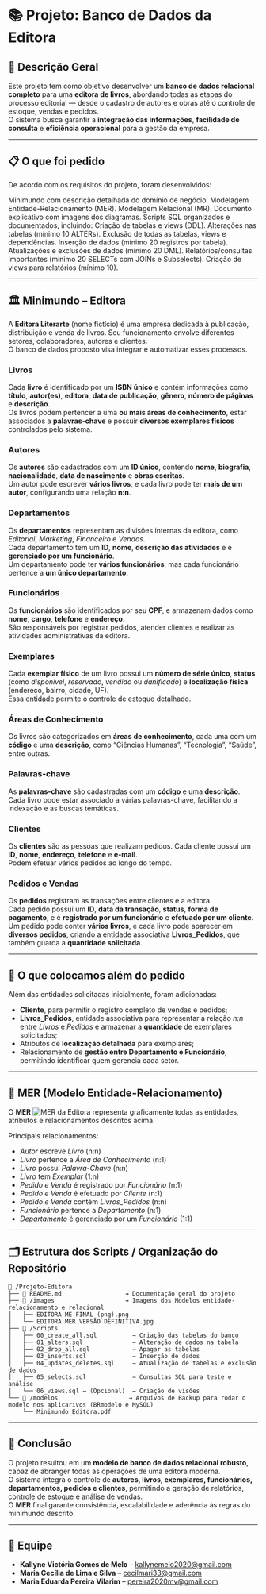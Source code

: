 # 📚 Projeto: Banco de Dados da Editora

## 📘 Descrição Geral
Este projeto tem como objetivo desenvolver um **banco de dados relacional completo** para uma **editora de livros**, abordando todas as etapas do processo editorial — desde o cadastro de autores e obras até o controle de estoque, vendas e pedidos.  
O sistema busca garantir a **integração das informações**, **facilidade de consulta** e **eficiência operacional** para a gestão da empresa.

---

## 📋 O que foi pedido

De acordo com os requisitos do projeto, foram desenvolvidos:

Minimundo com descrição detalhada do domínio de negócio.
Modelagem Entidade-Relacionamento (MER).
Modelagem Relacional (MR).
Documento explicativo com imagens dos diagramas.
Scripts SQL organizados e documentados, incluindo:
Criação de tabelas e views (DDL).
Alterações nas tabelas (mínimo 10 ALTERs).
Exclusão de todas as tabelas, views e dependências.
Inserção de dados (mínimo 20 registros por tabela).
Atualizações e exclusões de dados (mínimo 20 DML).
Relatórios/consultas importantes (mínimo 20 SELECTs com JOINs e Subselects).
Criação de views para relatórios (mínimo 10).

---

## 🏛️ Minimundo – Editora

A **Editora Literarte** (nome fictício) é uma empresa dedicada à publicação, distribuição e venda de livros. Seu funcionamento envolve diferentes setores, colaboradores, autores e clientes.  
O banco de dados proposto visa integrar e automatizar esses processos.

### **Livros**
Cada **livro** é identificado por um **ISBN único** e contém informações como **título**, **autor(es)**, **editora**, **data de publicação**, **gênero**, **número de páginas** e **descrição**.  
Os livros podem pertencer a uma **ou mais áreas de conhecimento**, estar associados a **palavras-chave** e possuir **diversos exemplares físicos** controlados pelo sistema.

### **Autores**
Os **autores** são cadastrados com um **ID único**, contendo **nome**, **biografia**, **nacionalidade**, **data de nascimento** e **obras escritas**.  
Um autor pode escrever **vários livros**, e cada livro pode ter **mais de um autor**, configurando uma relação **n:n**.

### **Departamentos**
Os **departamentos** representam as divisões internas da editora, como *Editorial*, *Marketing*, *Financeiro* e *Vendas*.  
Cada departamento tem um **ID**, **nome**, **descrição das atividades** e é **gerenciado por um funcionário**.  
Um departamento pode ter **vários funcionários**, mas cada funcionário pertence a **um único departamento**.

### **Funcionários**
Os **funcionários** são identificados por seu **CPF**, e armazenam dados como **nome**, **cargo**, **telefone** e **endereço**.  
São responsáveis por registrar pedidos, atender clientes e realizar as atividades administrativas da editora.

### **Exemplares**
Cada **exemplar físico** de um livro possui um **número de série único**, **status** (como *disponível*, *reservado*, *vendido* ou *danificado*) e **localização física** (endereço, bairro, cidade, UF).  
Essa entidade permite o controle de estoque detalhado.

### **Áreas de Conhecimento**
Os livros são categorizados em **áreas de conhecimento**, cada uma com um **código** e uma **descrição**, como “Ciências Humanas”, “Tecnologia”, “Saúde”, entre outras.

### **Palavras-chave**
As **palavras-chave** são cadastradas com um **código** e uma **descrição**.  
Cada livro pode estar associado a várias palavras-chave, facilitando a indexação e as buscas temáticas.

### **Clientes**
Os **clientes** são as pessoas que realizam pedidos. Cada cliente possui um **ID**, **nome**, **endereço**, **telefone** e **e-mail**.  
Podem efetuar vários pedidos ao longo do tempo.

### **Pedidos e Vendas**
Os **pedidos** registram as transações entre clientes e a editora.  
Cada pedido possui um **ID**, **data da transação**, **status**, **forma de pagamento**, e é **registrado por um funcionário** e **efetuado por um cliente**.  
Um pedido pode conter **vários livros**, e cada livro pode aparecer em **diversos pedidos**, criando a entidade associativa **Livros_Pedidos**, que também guarda a **quantidade solicitada**.

---

## 🧩 O que colocamos além do pedido
Além das entidades solicitadas inicialmente, foram adicionadas:
- **Cliente**, para permitir o registro completo de vendas e pedidos;  
- **Livros_Pedidos**, entidade associativa para representar a relação *n:n* entre *Livros* e *Pedidos* e armazenar a **quantidade** de exemplares solicitados;  
- Atributos de **localização detalhada** para exemplares;  
- Relacionamento de **gestão entre Departamento e Funcionário**, permitindo identificar quem gerencia cada setor.

---

## 🧮 MER (Modelo Entidade-Relacionamento)
O **MER** ![MER da Editora](images/EDITORA%20MER%20VERS%C3%83O%20DEFINITIVA.jpg) 
representa graficamente todas as entidades, atributos e relacionamentos descritos acima.  

Principais relacionamentos:
- *Autor* escreve *Livro* (n:n)  
- *Livro* pertence a *Área de Conhecimento* (n:1)  
- *Livro* possui *Palavra-Chave* (n:n)  
- *Livro* tem *Exemplar* (1:n)  
- *Pedido e Venda* é registrado por *Funcionário* (n:1)  
- *Pedido e Venda* é efetuado por *Cliente* (n:1)  
- *Pedido e Venda* contém *Livros_Pedidos* (n:n)  
- *Funcionário* pertence a *Departamento* (n:1)  
- *Departamento* é gerenciado por um *Funcionário* (1:1)

---

## 🗂️ Estrutura dos Scripts / Organização do Repositório

```
📁 /Projeto-Editora
├── 📄 README.md                  → Documentação geral do projeto
├── 📁 /images                    → Imagens dos Modelos entidade-relacionamento e relacional
│   ├── EDITORA ME FINAL (png).png
│   └── EDITORA MER VERSÃO DEFINITIVA.jpg
├── 📁 /Scripts
│   ├── 00_create_all.sql          → Criação das tabelas do banco
│   ├── 01_alters.sql              → Alteração de dados na tabela
│   ├── 02_drop_all.sql            → Apagar as tabelas
│   ├── 03_inserts.sql             → Inserção de dados
│   ├── 04_updates_deletes.sql     → Atualização de tabelas e exclusão de dados
│   ├── 05_selects.sql             → Consultas SQL para teste e análise
│   └── 06_views.sql → (Opcional)  → Criação de visões 
└── 📁 /modelos                    → Arquivos de Backup para rodar o modelo nos aplicarivos (BRmodelo e MySQL)
    └── Minimundo_Editora.pdf     
```

---

## 🧠 Conclusão
O projeto resultou em um **modelo de banco de dados relacional robusto**, capaz de abranger todas as operações de uma editora moderna.  
O sistema integra o controle de **autores, livros, exemplares, funcionários, departamentos, pedidos e clientes**, permitindo a geração de relatórios, controle de estoque e análise de vendas.  
O **MER** final garante consistência, escalabilidade e aderência às regras do minimundo descrito.

---

## 👥 Equipe
- **Kallyne Victória Gomes de Melo** – kallynemelo2020@gmail.com   
- **Maria Cecília de Lima e Silva** – cecilmari33@gmail.com  
- **Maria Eduarda Pereira Vilarim** – pereira2020mv@gmail.com   
